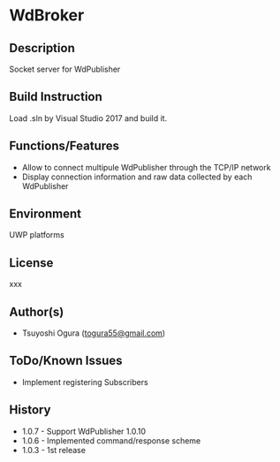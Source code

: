 # WdBroker
## Description
Socket server for WdPublisher  
## Build Instruction
Load .sln by Visual Studio 2017 and build it. 
## Functions/Features
* Allow to connect multipule WdPublisher through the TCP/IP network
* Display connection information and raw data collected by each WdPublisher   
## Environment
UWP platforms  
## License
xxx  
## Author(s)
* Tsuyoshi Ogura (togura55@gmail.com)  
## ToDo/Known Issues
* Implement registering Subscribers     
## History
* 1.0.7 - Support WdPublisher 1.0.10
* 1.0.6 - Implemented command/response scheme
* 1.0.3 - 1st release  